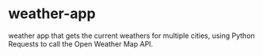 # weather-app
weather app  that gets the current weathers for multiple cities,
using Python Requests to call the Open Weather Map API.
